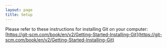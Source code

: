 ```yaml
---
layout: page
title: Setup
---
```


Please refer to these instructions for installing Git on your computer: [https://git-scm.com/book/en/v2/Getting-Started-Installing-Git](https://git-scm.com/book/en/v2/Getting-Started-Installing-Git)
